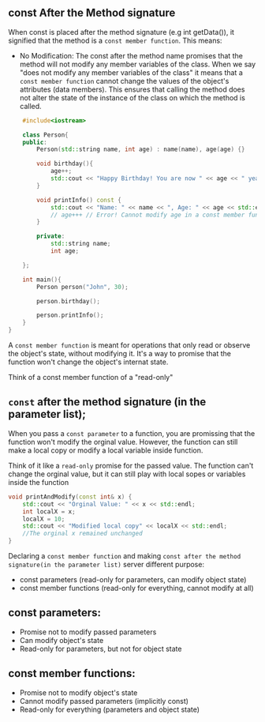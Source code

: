 ## const After the Method signature

When const is placed after the method signature (e.g int getData()), it signified that the method is a `const member function`. This means:

* No Modification: The const after the method name promises that the method will not modify any member variables of the class. When we say "does not modify any member variables of the class" it means that a `const member function` cannot change the values of the object's attributes (data members). This ensures that calling the method does not alter the state of the instance of the class on which the method is called.
```cpp
    #include<iostream>

    class Person{
    public:
        Person(std::string name, int age) : name(name), age(age) {}

        void birthday(){
            age++;
            std::cout << "Happy Birthday! You are now " << age << " years old." << std::endl;
        }

        void printInfo() const {
            std::cout << "Name: " << name << ", Age: " << age << std::endl;
            // age+++ // Error! Cannot modify age in a const member function
        }

        private:
            std::string name;
            int age;

    };

    int main(){
        Person person("John", 30);

        person.birthday();

        person.printInfo();
    }
}

``````
A `const member function` is meant for operations that only read or observe the object's state, without modifying it. It's a way to promise that the function won't change the object's internat state.

Think of a const member function of a "read-only"

## `const` after the method signature (in the parameter list);

When you pass a `const parameter` to a function, you are promissing that the function won't modify the orginal value. However, the function can still make a local copy or modify a local variable inside function. 

Think of it like a `read-only` promise for the passed value. The function can't change the orginal value, but it can still play with local sopes or variables inside the function

```cpp
void printAndModify(const int& x) {
    std::cout << "Orginal Value: " << x << std::endl;
    int localX = x;
    localX = 10;
    std::cout << "Modified local copy" << localX << std::endl;
    //The orginal x remained unchanged
}
``````
Declaring a `const member function` and making `const after the method signature(in the parameter list)` server different purpose:

* const parameters (read-only for parameters, can modify object state)
* const member functions (read-only for everything, cannot modify at all)

## const parameters:

 * Promise not to modify passed parameters
 * Can modify object's state
 * Read-only for parameters, but not for object state

## const member functions:

 * Promise not to modify object's state
 * Cannot modify passed parameters (implicitly const)
 * Read-only for everything (parameters and object state)
